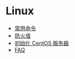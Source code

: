 # Linux

- [常用命令](./command.md)
- [防火墙](./firewall.md)
- [初始化 CentOS 服务器](./init-centos.md)
- [FAQ](./faq.md)
